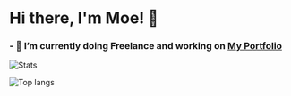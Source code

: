# Hi there, I'm Moe! 👋

### - 🔭 I’m currently doing Freelance and working on [My Portfolio](http://moe249.github.io/)


![Stats](https://github-readme-stats.vercel.app/api?username=moe249&&show_icons=true&title_color=ffffff&icon_color=FF9800&text_color=FFFFFF&bg_color=00796B)

![Top langs](https://github-readme-stats.vercel.app/api/top-langs/?username=moe249&layout=compact)
<!--
**Moe249/Moe249** is a ✨ _special_ ✨ repository because its `README.md` (this file) appears on your GitHub profile.

Here are some ideas to get you started:

- 🔭 I’m currently working on ...
- 🌱 I’m currently learning ...
- 👯 I’m looking to collaborate on ...
- 🤔 I’m looking for help with ...
- 💬 Ask me about ...
- 📫 How to reach me: ...
- 😄 Pronouns: ...
- ⚡ Fun fact: ...
-->
